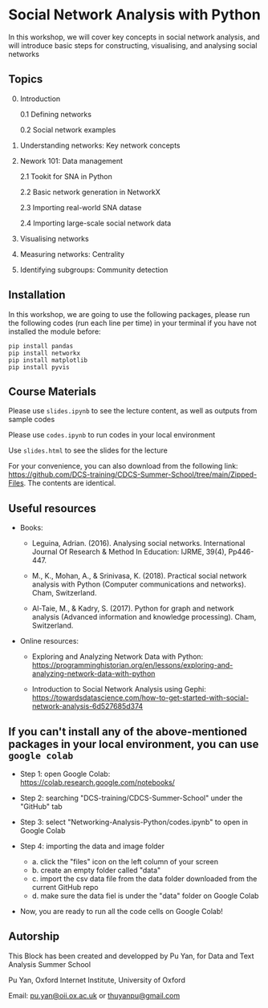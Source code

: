 # Social Network Analysis with Python 
In this workshop, we will cover key concepts in social network analysis, and will introduce basic steps for constructing, visualising, and analysing social networks

## Topics

0. Introduction

    0.1 Defining networks
    
    0.2 Social network examples
    
1. Understanding networks: Key network concepts 

2. Nework 101: Data management
    
    2.1 Tookit for SNA in Python
    
    2.2 Basic network generation in NetworkX
    
    2.3 Importing real-world SNA datase
    
    2.4 Importing large-scale social network data

3. Visualising networks

4. Measuring networks: Centrality

5. Identifying subgroups: Community detection 

## Installation
In this workshop, we are going to use the following packages, please run the following codes (run each line per time) in your terminal if you have not installed the module before:

```
pip install pandas
pip install networkx
pip install matplotlib
pip install pyvis
```

## Course Materials

Please use ```slides.ipynb``` to see the lecture content, as well as outputs from sample codes

Please use ```codes.ipynb``` to run codes in your local environment

Use ```slides.html``` to see the slides for the lecture 

 For your convenience, you can also download from the following link: https://github.com/DCS-training/CDCS-Summer-School/tree/main/Zipped-Files. The contents are identical.


## Useful resources
- Books:

    - Leguina, Adrian. (2016). Analysing social networks. International Journal Of Research & Method In Education: IJRME, 39(4), Pp446-447. 
    
    - M., K., Mohan, A., & Srinivasa, K. (2018). Practical social network analysis with Python (Computer communications and networks). Cham, Switzerland.
    
    - Al-Taie, M., & Kadry, S. (2017). Python for graph and network analysis (Advanced information and knowledge processing). Cham, Switzerland.
    
    
- Online resources:
    
    - Exploring and Analyzing Network Data with Python: https://programminghistorian.org/en/lessons/exploring-and-analyzing-network-data-with-python
    
    - Introduction to Social Network Analysis using Gephi: https://towardsdatascience.com/how-to-get-started-with-social-network-analysis-6d527685d374 


## If you can't install any of the above-mentioned packages in your local environment, you can use ```google colab```

- Step 1: open Google Colab: https://colab.research.google.com/notebooks/

- Step 2: searching "DCS-training/CDCS-Summer-School" under the "GitHub" tab

- Step 3: select "Networking-Analysis-Python/codes.ipynb" to open in Google Colab

- Step 4: importing the data and image folder 
    - a. click the "files" icon on the left column of your screen 
    - b. create an empty folder called "data" 
    - c. import the csv data file from the data folder downloaded from the current GitHub repo
    - d. make sure the data fiel is under the "data" folder on Google Colab

- Now, you are ready to run all the code cells on Google Colab!
    

## Autorship

This Block has been created and developped by Pu Yan, for Data and Text Analysis Summer School 

Pu Yan, Oxford Internet Institute, University of Oxford 

Email: <pu.yan@oii.ox.ac.uk> or <thuyanpu@gmail.com>

